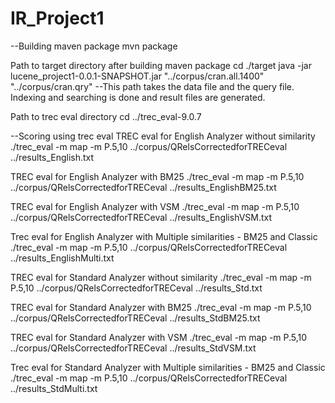 # IR_Project1
--Building maven package
mvn package

Path to target directory after building maven package
cd ./target
java -jar lucene_project1-0.0.1-SNAPSHOT.jar "../corpus/cran.all.1400" "../corpus/cran.qry"
--This path takes the data file and the query file. Indexing and searching is done and result files are generated.

Path to trec eval directory
cd ../trec_eval-9.0.7

--Scoring using trec eval
TREC eval for English Analyzer without similarity
./trec_eval -m map -m P.5,10 ../corpus/QRelsCorrectedforTRECeval ../results_English.txt

TREC eval for English Analyzer with BM25
./trec_eval -m map -m P.5,10 ../corpus/QRelsCorrectedforTRECeval ../results_EnglishBM25.txt

TREC eval for English Analyzer with VSM
./trec_eval -m map -m P.5,10 ../corpus/QRelsCorrectedforTRECeval ../results_EnglishVSM.txt

Trec eval for English Analyzer with Multiple similarities - BM25 and Classic
./trec_eval -m map -m P.5,10 ../corpus/QRelsCorrectedforTRECeval ../results_EnglishMulti.txt

TREC eval for Standard Analyzer without similarity
./trec_eval -m map -m P.5,10 ../corpus/QRelsCorrectedforTRECeval ../results_Std.txt

TREC eval for Standard Analyzer with BM25
./trec_eval -m map -m P.5,10 ../corpus/QRelsCorrectedforTRECeval ../results_StdBM25.txt

TREC eval for Standard Analyzer with VSM
./trec_eval -m map -m P.5,10 ../corpus/QRelsCorrectedforTRECeval ../results_StdVSM.txt

Trec eval for Standard Analyzer with Multiple similarities - BM25 and Classic 
./trec_eval -m map -m P.5,10 ../corpus/QRelsCorrectedforTRECeval ../results_StdMulti.txt

